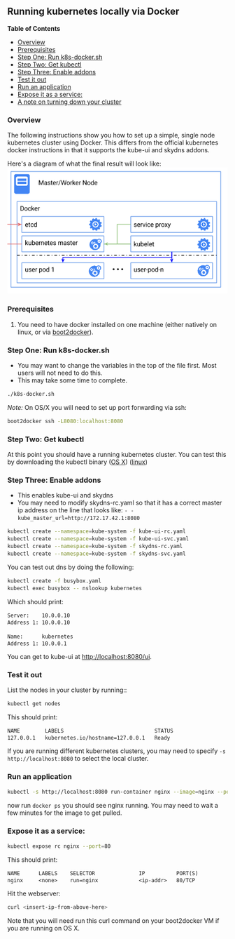 Running kubernetes locally via Docker
-------------------------------------

**Table of Contents**

- [Overview](#overview)
- [Prerequisites](#prerequisites)
- [Step One: Run k8s-docker.sh](#step-one-run-k8s-docker.sh)
- [Step Two: Get kubectl](#step-two-get-kubectl)
- [Step Three: Enable addons](#step-three-enable-addons)
- [Test it out](#test-it-out)
- [Run an application](#run-an-application)
- [Expose it as a service:](#expose-it-as-a-service)
- [A note on turning down your cluster](#a-note-on-turning-down-your-cluster)

### Overview

The following instructions show you how to set up a simple, single node kubernetes cluster using Docker.
This differs from the official kubernetes docker instructions in that it supports the kube-ui and skydns addons.

Here's a diagram of what the final result will look like:
![Kubernetes Single Node on Docker](k8s-singlenode-docker.png)

### Prerequisites
1. You need to have docker installed on one machine (either natively on linux, or via [boot2docker](http://boot2docker.io/)).

### Step One: Run k8s-docker.sh
- You may want to change the variables in the top of the file first. Most users will not need to do this.
- This may take some time to complete.

```sh
./k8s-docker.sh
```

*Note:*
On OS/X you will need to set up port forwarding via ssh:
```sh
boot2docker ssh -L8080:localhost:8080
```

### Step Two: Get kubectl
At this point you should have a running kubernetes cluster.  You can test this by downloading the kubectl binary
([OS X](https://storage.googleapis.com/kubernetes-release/release/v0.21.2/bin/darwin/amd64/kubectl))
([linux](https://storage.googleapis.com/kubernetes-release/release/v0.21.2/bin/linux/amd64/kubectl))

### Step Three: Enable addons
- This enables kube-ui and skydns
- You may need to modify skydns-rc.yaml so that it has a correct master ip address on the line that looks like: `- -kube_master_url=http://172.17.42.1:8080`

```sh
kubectl create --namespace=kube-system -f kube-ui-rc.yaml
kubectl create --namespace=kube-system -f kube-ui-svc.yaml
kubectl create --namespace=kube-system -f skydns-rc.yaml
kubectl create --namespace=kube-system -f skydns-svc.yaml
```

You can test out dns by doing the following:
```sh
kubectl create -f busybox.yaml
kubectl exec busybox -- nslookup kubernetes
```

Which should print:
```
Server:    10.0.0.10
Address 1: 10.0.0.10

Name:      kubernetes
Address 1: 10.0.0.1
```

You can get to kube-ui at [http://localhost:8080/ui](http://localhost:8080/ui).

### Test it out

List the nodes in your cluster by running::

```sh
kubectl get nodes
```

This should print:
```
NAME        LABELS                             STATUS
127.0.0.1   kubernetes.io/hostname=127.0.0.1   Ready
```

If you are running different kubernetes clusters, you may need to specify ```-s http://localhost:8080``` to select the local cluster.

### Run an application
```sh
kubectl -s http://localhost:8080 run-container nginx --image=nginx --port=80
```

now run ```docker ps``` you should see nginx running.  You may need to wait a few minutes for the image to get pulled.

### Expose it as a service:
```sh
kubectl expose rc nginx --port=80
```

This should print:
```
NAME      LABELS    SELECTOR              IP          PORT(S)
nginx     <none>    run=nginx             <ip-addr>   80/TCP
```

Hit the webserver:
```sh
curl <insert-ip-from-above-here>
```

Note that you will need run this curl command on your boot2docker VM if you are running on OS X.

